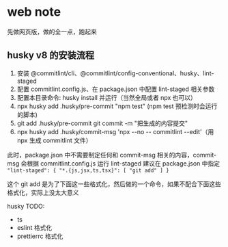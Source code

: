 # web note
先做网页版，做的全一点，跑起来

## husky v8 的安装流程
1. 安装 @commitlint/cli、@commitlint/config-conventional、husky、lint-staged
2. 配置 commitlint.config.js、在 package.json 中配置 lint-staged 相关参数
3. 配置本目录命令: husky install 并运行（当然全局或者 npx 也可以）
4. npx husky add .husky/pre-commit "npm test" (npm test 预检测时会运行的脚本)
5. git add .husky/pre-commit git commit -m "把生成的内容提交"
6. npx husky add .husky/commit-msg 'npx --no -- commitlint --edit'（用 npx 生成 commitlint 文件）

此时，package.json 中不需要制定任何和 commit-msg 相关的内容，commit-msg 会根据 commitlint.config.js 运行
lint-staged 建议在 package.json 中指定
`
	"lint-staged": {
		"*.{js,jsx,ts,tsx}": [
			"git add"
		]
	}
`

这个 git add 是为了下面这一些格式化，然后做的一个命令，如果不配合下面这些格式化，实际上没太大意义

husky TODO:
- ts
- eslint 格式化
- prettierrc 格式化

